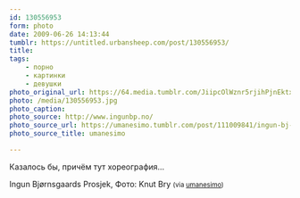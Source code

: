 ```yaml
---
id: 130556953
form: photo
date: 2009-06-26 14:13:44
tumblr: https://untitled.urbansheep.com/post/130556953/
title:
tags:
    - порно
    - картинки
    - девушки
photo_original_url: https://64.media.tumblr.com/JiipcOlWznr5rjihPjnEktxWo1_1280.jpg
photo: /media/130556953.jpg
photo_caption: 
photo_source: http://www.ingunbp.no/
photo_source_url: https://umanesimo.tumblr.com/post/111009841/ingun-bj-rnsgaards-prosjekt-photos-by-knut-bry
photo_source_title: umanesimo

---
```


<p>Казалось бы, причём тут хореография…</p>

<p>Ingun Bjørnsgaards Prosjek, Фото: Knut Bry <small>(via <a href="http://umanesimo.tumblr.com/post/111009841/ingun-bj-rnsgaards-prosjekt-photos-by-knut-bry">umanesimo</a>)</small></p>
